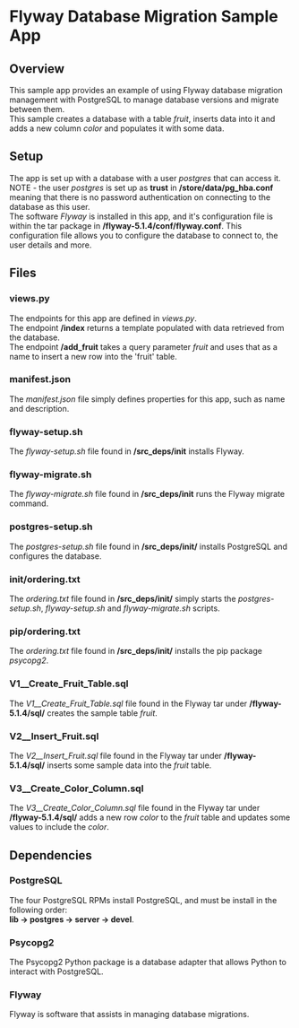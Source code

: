 # Flyway Database Migration Sample App
## Overview
This sample app provides an example of using Flyway database migration management with PostgreSQL to manage database versions and migrate between them.  
This sample creates a database with a table *fruit*, inserts data into it and adds a new column *color* and populates it with some data.
## Setup
The app is set up with a database with a user *postgres* that can access it.  
NOTE - the user *postgres* is set up as **trust** in **/store/data/pg_hba.conf** meaning that there is no password authentication on connecting to the database as this user.  
The software *Flyway* is installed in this app, and it's configuration file is within the tar package in **/flyway-5.1.4/conf/flyway.conf**. This configuration file allows you to configure the database to connect to, the user details and more.
## Files
### views.py
The endpoints for this app are defined in *views.py*.  
The endpoint **/index** returns a template populated with data retrieved from the database.  
The endpoint **/add_fruit** takes a query parameter *fruit* and uses that as a name to insert a new row into the 'fruit' table.  
### manifest.json
The *manifest.json* file simply defines properties for this app, such as name and description.
### flyway-setup.sh
The *flyway-setup.sh* file found in **/src_deps/init** installs Flyway.
### flyway-migrate.sh
The *flyway-migrate.sh* file found in **/src_deps/init** runs the Flyway migrate command.
### postgres-setup.sh
The *postgres-setup.sh* file found in **/src_deps/init/** installs PostgreSQL and configures the database.
### init/ordering.txt
The *ordering.txt* file found in **/src_deps/init/** simply starts the *postgres-setup.sh*, *flyway-setup.sh* and *flyway-migrate.sh* scripts.
### pip/ordering.txt
The *ordering.txt* file found in **/src_deps/init/** installs the pip package *psycopg2*.
### V1__Create_Fruit_Table.sql
The *V1__Create_Fruit_Table.sql* file found in the Flyway tar under **/flyway-5.1.4/sql/** creates the sample table *fruit*.
### V2__Insert_Fruit.sql
The *V2__Insert_Fruit.sql* file found in the Flyway tar under **/flyway-5.1.4/sql/** inserts some sample data into the *fruit* table.
### V3__Create_Color_Column.sql
The *V3__Create_Color_Column.sql* file found in the Flyway tar under **/flyway-5.1.4/sql/** adds a new row *color* to the *fruit* table and updates some values to include the *color*.
## Dependencies
### PostgreSQL
The four PostgreSQL RPMs install PostgreSQL, and must be install in the following order:  
**lib -> postgres -> server -> devel**.
### Psycopg2
The Psycopg2 Python package is a database adapter that allows Python to interact with PostgreSQL.
### Flyway
Flyway is software that assists in managing database migrations.
